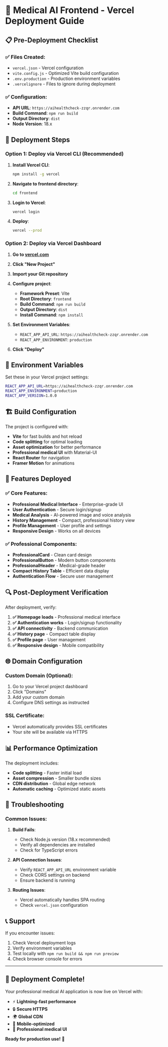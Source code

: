 # 🚀 Medical AI Frontend - Vercel Deployment Guide

## 📋 Pre-Deployment Checklist

### ✅ Files Created:
- `vercel.json` - Vercel configuration
- `vite.config.js` - Optimized Vite build configuration
- `.env.production` - Production environment variables
- `.vercelignore` - Files to ignore during deployment

### ✅ Configuration:
- **API URL**: `https://aihealthcheck-zzqr.onrender.com`
- **Build Command**: `npm run build`
- **Output Directory**: `dist`
- **Node Version**: 18.x

## 🚀 Deployment Steps

### Option 1: Deploy via Vercel CLI (Recommended)

1. **Install Vercel CLI**:
   ```bash
   npm install -g vercel
   ```

2. **Navigate to frontend directory**:
   ```bash
   cd frontend
   ```

3. **Login to Vercel**:
   ```bash
   vercel login
   ```

4. **Deploy**:
   ```bash
   vercel --prod
   ```

### Option 2: Deploy via Vercel Dashboard

1. **Go to [vercel.com](https://vercel.com)**
2. **Click "New Project"**
3. **Import your Git repository**
4. **Configure project**:
   - **Framework Preset**: Vite
   - **Root Directory**: `frontend`
   - **Build Command**: `npm run build`
   - **Output Directory**: `dist`
   - **Install Command**: `npm install`

5. **Set Environment Variables**:
   - `REACT_APP_API_URL`: `https://aihealthcheck-zzqr.onrender.com`
   - `REACT_APP_ENVIRONMENT`: `production`

6. **Click "Deploy"**

## 🔧 Environment Variables

Set these in your Vercel project settings:

```bash
REACT_APP_API_URL=https://aihealthcheck-zzqr.onrender.com
REACT_APP_ENVIRONMENT=production
REACT_APP_VERSION=1.0.0
```

## 🏗️ Build Configuration

The project is configured with:
- **Vite** for fast builds and hot reload
- **Code splitting** for optimal loading
- **Asset optimization** for better performance
- **Professional medical UI** with Material-UI
- **React Router** for navigation
- **Framer Motion** for animations

## 📱 Features Deployed

### ✅ Core Features:
- **Professional Medical Interface** - Enterprise-grade UI
- **User Authentication** - Secure login/signup
- **Medical Analysis** - AI-powered image and voice analysis
- **History Management** - Compact, professional history view
- **Profile Management** - User profile and settings
- **Responsive Design** - Works on all devices

### ✅ Professional Components:
- **ProfessionalCard** - Clean card design
- **ProfessionalButton** - Modern button components
- **ProfessionalHeader** - Medical-grade header
- **Compact History Table** - Efficient data display
- **Authentication Flow** - Secure user management

## 🔍 Post-Deployment Verification

After deployment, verify:

1. **✅ Homepage loads** - Professional medical interface
2. **✅ Authentication works** - Login/signup functionality
3. **✅ API connectivity** - Backend communication
4. **✅ History page** - Compact table display
5. **✅ Profile page** - User management
6. **✅ Responsive design** - Mobile compatibility

## 🌐 Domain Configuration

### Custom Domain (Optional):
1. Go to your Vercel project dashboard
2. Click "Domains"
3. Add your custom domain
4. Configure DNS settings as instructed

### SSL Certificate:
- Vercel automatically provides SSL certificates
- Your site will be available via HTTPS

## 📊 Performance Optimization

The deployment includes:
- **Code splitting** - Faster initial load
- **Asset compression** - Smaller bundle sizes
- **CDN distribution** - Global edge network
- **Automatic caching** - Optimized static assets

## 🔧 Troubleshooting

### Common Issues:

1. **Build Fails**:
   - Check Node.js version (18.x recommended)
   - Verify all dependencies are installed
   - Check for TypeScript errors

2. **API Connection Issues**:
   - Verify `REACT_APP_API_URL` environment variable
   - Check CORS settings on backend
   - Ensure backend is running

3. **Routing Issues**:
   - Vercel automatically handles SPA routing
   - Check `vercel.json` configuration

## 📞 Support

If you encounter issues:
1. Check Vercel deployment logs
2. Verify environment variables
3. Test locally with `npm run build && npm run preview`
4. Check browser console for errors

---

## 🎉 Deployment Complete!

Your professional medical AI application is now live on Vercel with:
- ⚡ **Lightning-fast performance**
- 🔒 **Secure HTTPS**
- 🌍 **Global CDN**
- 📱 **Mobile-optimized**
- 🏥 **Professional medical UI**

**Ready for production use!** 🚀